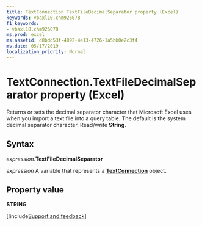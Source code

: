 ```yaml
---
title: TextConnection.TextFileDecimalSeparator property (Excel)
keywords: vbaxl10.chm926078
f1_keywords:
- vbaxl10.chm926078
ms.prod: excel
ms.assetid: d8bdd53f-4892-4e13-4726-1a5bb0e2c3f4
ms.date: 05/17/2019
localization_priority: Normal
---
```



# TextConnection.TextFileDecimalSeparator property (Excel)

Returns or sets the decimal separator character that Microsoft Excel uses when you import a text file into a query table. The default is the system decimal separator character. Read/write **String**.


## Syntax

_expression_.**TextFileDecimalSeparator**

_expression_ A variable that represents a **[TextConnection](Excel.TextConnection.md)** object.


## Property value

**STRING**



[!include[Support and feedback](~/includes/feedback-boilerplate.md)]